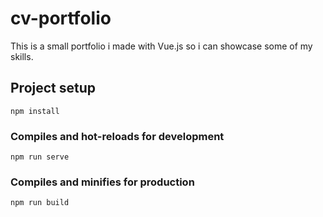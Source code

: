 # cv-portfolio
This is a small portfolio i made with Vue.js so i can showcase some of my skills.


## Project setup
```
npm install
```

### Compiles and hot-reloads for development
```
npm run serve
```

### Compiles and minifies for production
```
npm run build
```

